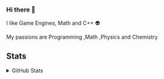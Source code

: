 ### Hi there 👋
I like Game Engines, Math and C++ 👽

My passions are Programming ,Math ,Physics and Chemistry

## Stats

<details>
  <summary>GitHub Stats</summary>

<br>
  
![Metrics](https://metrics.lecoq.io/kacperks)
![Top Langs](https://github-readme-stats.vercel.app/api/top-langs/?username=kacperks&count_private=true&theme=dark&show_icons=true&hide_langs_below=1")
<img src="https://github-profile-trophy.vercel.app/?username=kacperks&theme=onedark" width="800"/>
<img align="left" src="https://github-readme-stats.vercel.app/api?username=kacperks&&layout=compact&count_private=true&show_icons=true&hide_border=true&include_all_commits=true&bg_color=0D1117&title_color=FFFFFF&text_color=FFFFFF&icon_color=FFFFFF">
<br>
<br>

</details>

<!--
